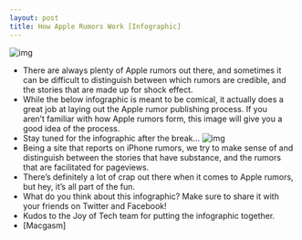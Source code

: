 ```yaml
---
layout: post
title: How Apple Rumors Work [Infographic]
---
```

![img](http://media.idownloadblog.com/wp-content/uploads/2011/03/Apple-question-mark.png)
* There are always plenty of Apple rumors out there, and sometimes it can be difficult to distinguish between which rumors are credible, and the stories that are made up for shock effect.
* While the below infographic is meant to be comical, it actually does a great job at laying out the Apple rumor publishing process. If you aren’t familiar with how Apple rumors form, this image will give you a good idea of the process.
* Stay tuned for the infographic after the break…
![img](http://media.idownloadblog.com/wp-content/uploads/2011/03/Apple-Rumor-Publishing-Guide.jpeg)
* Being a site that reports on iPhone rumors, we try to make sense of and distinguish between the stories that have substance, and the rumors that are facilitated for pageviews.
* There’s definitely a lot of crap out there when it comes to Apple rumors, but hey, it’s all part of the fun.
* What do you think about this infographic? Make sure to share it with your friends on Twitter and Facebook!
* Kudos to the Joy of Tech team for putting the infographic together.
* [Macgasm]

